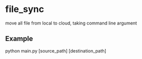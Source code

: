# file_sync
move all file from local to cloud, taking command line argument

## Example
python main.py [source_path] [destination_path]
